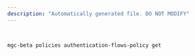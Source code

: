 ```yaml
---
description: "Automatically generated file. DO NOT MODIFY"
---
```


```bash


mgc-beta policies authentication-flows-policy get

```